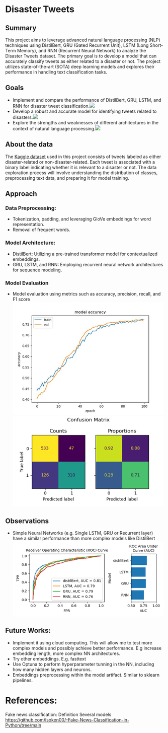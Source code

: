 # Disaster Tweets

## Summary

This project aims to leverage advanced natural language processing (NLP) techniques using DistilBert, GRU (Gated Recurrent Unit), LSTM (Long Short-Term Memory), and RNN (Recurrent Neural Network) to analyze the Disaster Tweets dataset. The primary goal is to develop a model that can accurately classify tweets as either related to a disaster or not. The project utilizes state-of-the-art (SOTA) deep learning models and explores their performance in handling text classification tasks.

## Goals
- Implement and compare the performance of DistilBert, GRU, LSTM, and RNN for disaster tweet classification.<img src="https://upload.wikimedia.org/wikipedia/commons/8/8c/White_check_mark_in_dark_green_rounded_square.svg" widht="15" height="15"/>
- Develop a robust and accurate model for identifying tweets related to disasters.<img src="https://upload.wikimedia.org/wikipedia/commons/8/8c/White_check_mark_in_dark_green_rounded_square.svg" widht="15" height="15"/>
- Explore the strengths and weaknesses of different architectures in the context of natural language processing.<img src="https://upload.wikimedia.org/wikipedia/commons/8/8c/White_check_mark_in_dark_green_rounded_square.svg" widht="15" height="15"/>

## About the data
The [Kaggle dataset](https://www.kaggle.com/competitions/nlp-getting-started/data) used in this project consists of tweets labeled as either disaster-related or non-disaster-related. Each tweet is associated with a binary label indicating whether it is relevant to a disaster or not. The data exploration process will involve understanding the distribution of classes, preprocessing text data, and preparing it for model training.

## Approach

### Data Preprocessing:
- Tokenization, padding, and leveraging GloVe embeddings for word representation.
- Removal of frequent words.

### Model Architecture:
- DistilBert: Utilizing a pre-trained transformer model for contextualized embeddings.
 - GRU, LSTM, and RNN: Employing recurrent neural network architectures for sequence modeling.

### Model Evaluation
- Model evaluation using metrics such as accuracy, precision, recall, and F1 score
![Training Curve](https://github.com/JPonsa/nlp_disaster_tweets/blob/main/figures/RNN.performance.jpeg)
![Confusion Matrix](https://github.com/JPonsa/nlp_disaster_tweets/blob/main/figures/distilBert.confusion_matrix.png)

## Observations

- Simple Neural Networks (e.g. Single LSTM, GRU or Recurrent layer) have a similar performance than more complex models like DistilBert
![model comparison](https://github.com/JPonsa/nlp_disaster_tweets/blob/main/figures/Model.competition.png)

## Future Works:
- Implement it using cloud computing. This will allow me to test more complex models and possibly achieve better performance. E.g increase embedding length, more complex NN architectures.
- Try other embeddings. E.g. fasttext
- Use Optuna to perform hyperparameter tunning in the NN, including how many hidden layers and neurons.
- Embeddings preprocessing within the model artifact. Similar to sklearn pipelines.

# References:
Fake news classification: Definition Several models
https://github.com/Isoken00/-Fake-News-Classification-in-Python/tree/main
